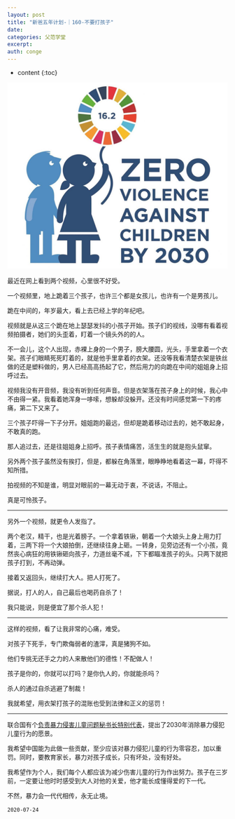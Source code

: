 ```yaml
---
layout: post
title: "新爸五年计划-｜160-不要打孩子"
date:
categories: 父范学堂
excerpt:
auth: conge
---
```

* content
{:toc}

![](/assets/images/父范学堂/118382-29dee7c514028b3d.png)

最近在网上看到两个视频，心里很不好受。

一个视频里，地上跪着三个孩子，也许三个都是女孩儿，也许有一个是男孩儿。

跪在中间的，年岁最大，看上去已经上学的年纪吧。

视频就是从这三个跪在地上瑟瑟发抖的小孩子开始。孩子们的视线，没哪有看着视频拍摄者，她们的头歪着，盯着一个镜头外的的人。

不一会儿，这个人出现，赤裸上身的一个男子，膀大腰圆，光头，手里拿着一个衣架。孩子们眼睛死死盯着的，就是他手里拿着的衣架。还没等我看清楚衣架是铁丝做的还是塑料做的，男人已经高高扬起了它，然后用力的向跪在中间的姐姐身上招呼过去。

视频我没有开音频，我没有听到任何声音。但是衣架落在孩子身上的时候，我心中不由得一紧。我看着她浑身一哆嗦，想躲却没躲开。还没有时间感觉第一下的疼痛，第二下又来了。

三个孩子吓得一下子分开。姐姐跑的最远，但却是跪着移动过去的，她不敢起身，不敢真的跑。

那人追过去，还是往姐姐身上招呼。孩子表情痛苦，活生生的就是抱头鼠窜。

另外两个孩子虽然没有挨打，但是，都躲在角落里，眼睁睁地看着这一幕，吓得不知所措。

拍视频的不知是谁，明显对眼前的一幕无动于衷，不说话，不阻止。

真是可怜孩子。

----

另外一个视频，就更令人发指了。

两个老汉，精干，也是光着膀子。一个拿着铁锹，朝着一个大娘头上身上用力打着，三两下将一个大娘拍倒，还继续往身上砸。一转身，见旁边还有一个小孩，竟然丧心病狂的用铁锹砸向孩子，力道丝毫不减，下下都瞄准孩子的头。只两下就把孩子打到，不再动弹。

接着又返回头，继续打大人。把人打死了。

据说，打人的人，自己最后也喝药自杀了！

我只能说，则是便宜了那个杀人犯！

----

这样的视频，看了让我非常的心痛，难受。

对孩子下死手，专门欺侮弱者的渣滓，真是猪狗不如。

他们专挑无还手之力的人来散他们的德性！不配做人！

孩子是你的，你就可以打吗？是你仇人的，你就能杀吗？

杀人的通过自杀逃避了制裁！

我就希望，用衣架打孩子的混账也受到法律和正义的惩罚！

----

联合国有个[负责暴力侵害儿童问题秘书长特别代表](https://violenceagainstchildren.un.org/zh)，提出了2030年消除暴力侵犯儿童行为的愿景。

我希望中国能为此做一些贡献，至少应该对暴力侵犯儿童的行为零容忍，加以重罚。同时，要教育家长，暴力对孩子成长，只有坏处，没有好处。

我希望作为个人，我们每个人都应该为减少伤害儿童的行为作出努力。孩子在三岁前，一定要让他时时感受到大人对他的关爱，他才能长成懂得爱的下一代。

不然，暴力会一代代相传，永无止境。

```
2020-07-24
```
